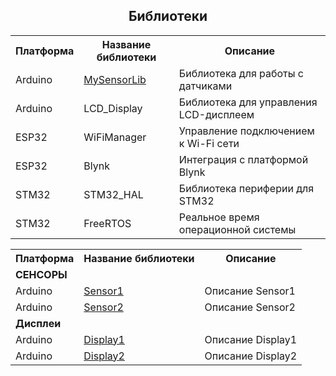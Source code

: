 <h2 align="center">Библиотеки</h2>

<table align="center">
    <tr>
      <th>Платформа</th>
      <th>Название библиотеки</th>
      <th>Описание</th>
    </tr>
    <tr>
      <td>Arduino</td>
      <td><a href="https://mysensorlib.com">MySensorLib</a></td>
      <td>Библиотека для работы с датчиками</td>
    </tr>
    <tr>
      <td>Arduino</td>
      <td>LCD_Display</td>
      <td>Библиотека для управления LCD-дисплеем</td>
    </tr>
    <tr>
      <td>ESP32</td>
      <td>WiFiManager</td>
      <td>Управление подключением к Wi-Fi сети</td>
    </tr>
    <tr>
      <td>ESP32</td>
      <td>Blynk</td>
      <td>Интеграция с платформой Blynk</td>
    </tr>
    <tr>
      <td>STM32</td>
      <td>STM32_HAL</td>
      <td>Библиотека периферии для STM32</td>
    </tr>
    <tr>
      <td>STM32</td>
      <td>FreeRTOS</td>
      <td>Реальное время операционной системы</td>
    </tr>
</table>

<p align="center">
  <table>
    <tr>
      <th>Платформа</th>
      <th>Название библиотеки</th>
      <th>Описание</th>
    </tr>
    <tr>
      <td colspan="3"><b>СЕНСОРЫ</b></td>
    </tr>
    <tr>
      <td>Arduino</td>
      <td><a href="https://mysensorlib.com">Sensor1</a></td>
      <td>Описание Sensor1</td>
    </tr>
    <tr>
      <td>Arduino</td>
      <td><a href="https://mysensorlib.com">Sensor2</a></td>
      <td>Описание Sensor2</td>
    </tr>
    <tr>
      <td colspan="3"><b>Дисплеи</b></td>
    </tr>
    <tr>
      <td>Arduino</td>
      <td><a href="https://lcd_display.com">Display1</a></td>
      <td>Описание Display1</td>
    </tr>
    <tr>
      <td>Arduino</td>
      <td><a href="https://lcd_display.com">Display2</a></td>
      <td>Описание Display2</td>
    </tr>
    <!-- Другие строки таблицы -->
  </table>
</p>
